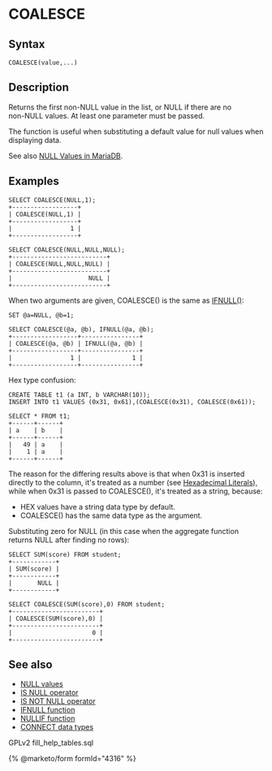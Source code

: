# COALESCE

## Syntax

```
COALESCE(value,...)
```

## Description

Returns the first non-NULL value in the list, or NULL if there are no\
non-NULL values. At least one parameter must be passed.

The function is useful when substituting a default value for null values when displaying data.

See also [NULL Values in MariaDB](../../../data-types/null-values.md).

## Examples

```
SELECT COALESCE(NULL,1);
+------------------+
| COALESCE(NULL,1) |
+------------------+
|                1 |
+------------------+
```

```
SELECT COALESCE(NULL,NULL,NULL);
+--------------------------+
| COALESCE(NULL,NULL,NULL) |
+--------------------------+
|                     NULL |
+--------------------------+
```

When two arguments are given, COALESCE() is the same as [IFNULL()](../../../sql-functions/control-flow-functions/ifnull.md):

```
SET @a=NULL, @b=1;

SELECT COALESCE(@a, @b), IFNULL(@a, @b);
+------------------+----------------+
| COALESCE(@a, @b) | IFNULL(@a, @b) |
+------------------+----------------+
|                1 |              1 |
+------------------+----------------+
```

Hex type confusion:

```
CREATE TABLE t1 (a INT, b VARCHAR(10));
INSERT INTO t1 VALUES (0x31, 0x61),(COALESCE(0x31), COALESCE(0x61));

SELECT * FROM t1;
+------+------+
| a    | b    |
+------+------+
|   49 | a    |
|    1 | a    |
+------+------+
```

The reason for the differing results above is that when 0x31 is inserted directly to the column, it's treated as a number (see [Hexadecimal Literals](../../sql-language-structure/hexadecimal-literals.md)), while when 0x31 is passed to COALESCE(), it's treated as a string, because:

* HEX values have a string data type by default.
* COALESCE() has the same data type as the argument.

Substituting zero for NULL (in this case when the aggregate function returns NULL after finding no rows):

```
SELECT SUM(score) FROM student;
+------------+
| SUM(score) |
+------------+
|       NULL |
+------------+

SELECT COALESCE(SUM(score),0) FROM student;
+------------------------+
| COALESCE(SUM(score),0) |
+------------------------+
|                      0 |
+------------------------+
```

## See also

* [NULL values](../../../data-types/null-values.md)
* [IS NULL operator](is-null.md)
* [IS NOT NULL operator](is-not-null.md)
* [IFNULL function](../../../sql-functions/control-flow-functions/ifnull.md)
* [NULLIF function](../../../sql-functions/control-flow-functions/nullif.md)
* [CONNECT data types](../../../storage-engines/connect/connect-data-types.md#null-handling)

GPLv2 fill\_help\_tables.sql

{% @marketo/form formId="4316" %}
